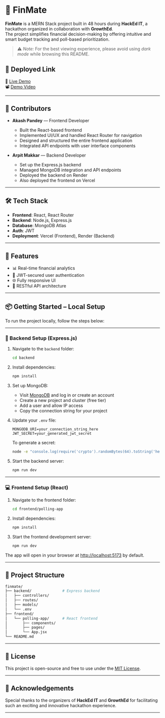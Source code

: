 # 💸 FinMate

**FinMate** is a MERN Stack project built in 48 hours during **HackEd IT**, a hackathon organized in collaboration with **GrowthEd**.  
The project simplifies financial decision-making by offering intuitive and smart budget tracking and poll-based prioritization.

> ⚠ *Note:* For the best viewing experience, please avoid using *dark mode* while browsing this README.

## 🚀 Deployed Link

🔗 [Live Demo](https://fin-mate-smart-student-expense-tracker.vercel.app/login)  
📽️ [Demo Video](https://youtube.com/your-demo-video-link)

---

## 👥 Contributors

- **Akash Pandey** — Frontend Developer  
  - Built the React-based frontend  
  - Implemented UI/UX and handled React Router for navigation  
  - Designed and structured the entire frontend application  
  - Integrated API endpoints with user interface components

- **Arpit Makkar** — Backend Developer  
  - Set up the Express.js backend
  - Managed MongoDB integration and API endpoints
  - Deployed the backend on Render
  - Also deployed the frontend on Vercel

---

## 🛠️ Tech Stack

- **Frontend**: React, React Router
- **Backend**: Node.js, Express.js
- **Database**: MongoDB Atlas
- **Auth**: JWT
- **Deployment**: Vercel (Frontend), Render (Backend)

---

## 🧩 Features

- 📊 Real-time financial analytics
- 🔐 JWT-secured user authentication
- 🌐 Fully responsive UI
- 🔄 RESTful API architecture

---

## 📦 Getting Started – Local Setup

To run the project locally, follow the steps below:

---

### 🔧 Backend Setup (Express.js)

1. Navigate to the `backend` folder:
   ```bash
   cd backend
   ```

2. Install dependencies:
   ```bash
   npm install
   ```

3. Set up MongoDB:
   - Visit [MongoDB](https://www.mongodb.com/) and log in or create an account
   - Create a new project and cluster (free tier)
   - Add a user and allow IP access
   - Copy the connection string for your project

4. Update your `.env` file:
   ```env
   MONGODB_URI=your_connection_string_here
   JWT_SECRET=your_generated_jwt_secret
   ```

   To generate a secret:
   ```bash
   node -e "console.log(require('crypto').randomBytes(64).toString('hex'))"
   ```

5. Start the backend server:
   ```bash
   npm run dev
   ```

---

### 💻 Frontend Setup (React)

1. Navigate to the frontend folder:
   ```bash
   cd frontend/polling-app
   ```

2. Install dependencies:
   ```bash
   npm install
   ```

3. Start the frontend development server:
   ```bash
   npm run dev
   ```

The app will open in your browser at [http://localhost:5173](http://localhost:5173) by default.

---

## 📁 Project Structure

```bash
finmate/
├── backend/              # Express backend
│   ├── controllers/
│   ├── routes/
│   ├── models/
│   └── .env
├── frontend/
│   └── polling-app/      # React frontend
│       ├── components/
│       ├── pages/
│       └── App.jsx
└── README.md
```

---

## 📌 License

This project is open-source and free to use under the [MIT License](LICENSE).

---

## 🙌 Acknowledgements

Special thanks to the organizers of **HackEd IT** and **GrowthEd** for facilitating such an exciting and innovative hackathon experience.

---
